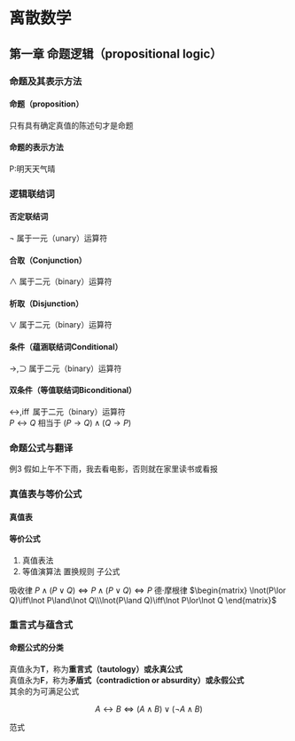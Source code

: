 # 离散数学

## 第一章 命题逻辑（propositional logic）

### 命题及其表示方法

#### 命题（proposition）

只有具有确定真值的陈述句才是命题

#### 命题的表示方法

P:明天天气晴

### 逻辑联结词

#### 否定联结词

$\lnot$ 属于一元（unary）运算符

#### 合取（Conjunction）

$\land$ 属于二元（binary）运算符

#### 析取（Disjunction）

$\lor$ 属于二元（binary）运算符

#### 条件（蕴涵联结词Conditional）

$\to,\supset$ 属于二元（binary）运算符

#### 双条件（等值联结词Biconditional）

$\leftrightarrow,\operatorname{iff}$ 属于二元（binary）运算符  
$P\leftrightarrow Q$ 相当于 $(P\to Q)\land(Q\to P)$

### 命题公式与翻译

例3 假如上午不下雨，我去看电影，否则就在家里读书或看报

### 真值表与等价公式

#### 真值表

#### 等价公式

1. 真值表法
2. 等值演算法
   置换规则
   子公式

吸收律 $P\land(P\lor Q)\iff P\land(P\lor Q)\iff P$
德·摩根律 $\begin{matrix}
    \lnot(P\lor Q)\iff\lnot P\land\lnot Q\\\lnot(P\land Q)\iff\lnot P\lor\lnot Q
\end{matrix}$

### 重言式与蕴含式 

#### 命题公式的分类

真值永为**T**，称为**重言式（tautology）**或**永真公式**  
真值永为**F**，称为**矛盾式（contradiction or absurdity）**或**永假公式**  
其余的为可满足公式

$$A\leftrightarrow B\iff (A\land B)\lor(\lnot A\land B)$$

范式  